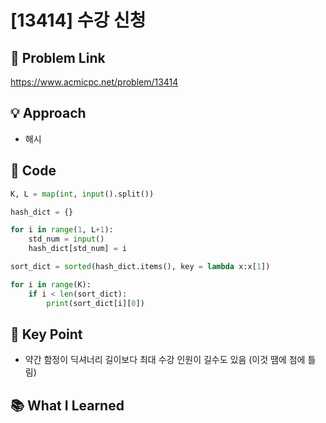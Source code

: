 # [13414] 수강 신청

## 🔗 Problem Link  
https://www.acmicpc.net/problem/13414

## 💡 Approach  
- 해시

## 🧾 Code  
```python
K, L = map(int, input().split())

hash_dict = {}

for i in range(1, L+1):
    std_num = input()
    hash_dict[std_num] = i

sort_dict = sorted(hash_dict.items(), key = lambda x:x[1])

for i in range(K):
    if i < len(sort_dict):
        print(sort_dict[i][0])
```

## 🎯 Key Point  
- 약간 함정이 딕셔너리 길이보다 최대 수강 인원이 길수도 있음 (이것 땜에 첨에 틀림)

## 📚 What I Learned  
